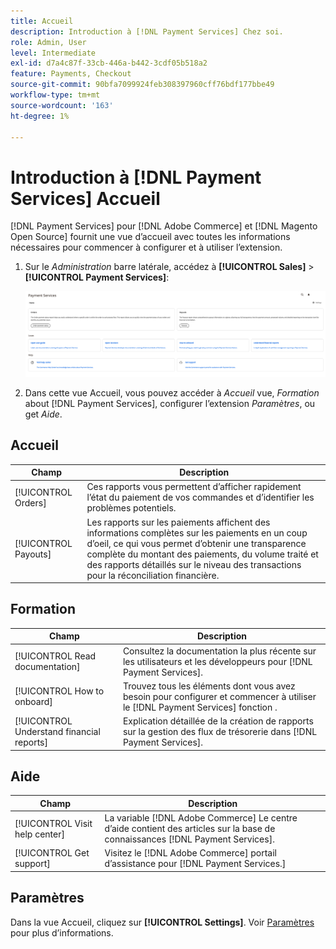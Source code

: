 ```yaml
---
title: Accueil
description: Introduction à [!DNL Payment Services] Chez soi.
role: Admin, User
level: Intermediate
exl-id: d7a4c87f-33cb-446a-b442-3cdf05b518a2
feature: Payments, Checkout
source-git-commit: 90bfa7099924feb308397960cff76bdf177bbe49
workflow-type: tm+mt
source-wordcount: '163'
ht-degree: 1%

---
```


# Introduction à [!DNL Payment Services] Accueil

[!DNL Payment Services] pour [!DNL Adobe Commerce] et [!DNL Magento Open Source] fournit une vue d’accueil avec toutes les informations nécessaires pour commencer à configurer et à utiliser l’extension.

1. Sur le _Administration_ barre latérale, accédez à **[!UICONTROL Sales]** > **[!UICONTROL Payment Services]**:

   ![Vue d’accueil](assets/home-view.png)

1. Dans cette vue Accueil, vous pouvez accéder à _Accueil_ vue, _Formation_ about [!DNL Payment Services], configurer l’extension _Paramètres_, ou get _Aide_.

## Accueil

| Champ | Description |
|---|---|
| [!UICONTROL Orders] | Ces rapports vous permettent d’afficher rapidement l’état du paiement de vos commandes et d’identifier les problèmes potentiels. |
| [!UICONTROL Payouts] | Les rapports sur les paiements affichent des informations complètes sur les paiements en un coup d’oeil, ce qui vous permet d’obtenir une transparence complète du montant des paiements, du volume traité et des rapports détaillés sur le niveau des transactions pour la réconciliation financière. |

## Formation

| Champ | Description |
|---|---|
| [!UICONTROL Read documentation] | Consultez la documentation la plus récente sur les utilisateurs et les développeurs pour [!DNL Payment Services]. |
| [!UICONTROL How to onboard] | Trouvez tous les éléments dont vous avez besoin pour configurer et commencer à utiliser le [!DNL Payment Services] fonction . |
| [!UICONTROL Understand financial reports] | Explication détaillée de la création de rapports sur la gestion des flux de trésorerie dans [!DNL Payment Services]. |

## Aide

| Champ | Description |
|---|---|
| [!UICONTROL Visit help center] | La variable [!DNL Adobe Commerce] Le centre d’aide contient des articles sur la base de connaissances [!DNL Payment Services]. |
| [!UICONTROL Get support] | Visitez le [!DNL Adobe Commerce] portail d’assistance pour [!DNL Payment Services.] |

## Paramètres

Dans la vue Accueil, cliquez sur **[!UICONTROL Settings]**. Voir [Paramètres](settings.md) pour plus d’informations.
